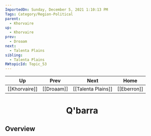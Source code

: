 ```yaml
---
ImportedOn: Sunday, December 5, 2021 1:10:13 PM
Tags: Category/Region-Political
parent:
  - Khorvaire
up:
  - Khorvaire
prev:
  - Droaam
next:
  - Talenta Plains
sibling:
  - Talenta Plains
RWtopicId: Topic_53
---
```


| Up | Prev | Next | Home |
|----|------|------|------|
| [[Khorvaire]] | [[Droaam]] | [[Talenta Plains]] | [[Eberron]] |

# <center>Q'barra</center>

## Overview
